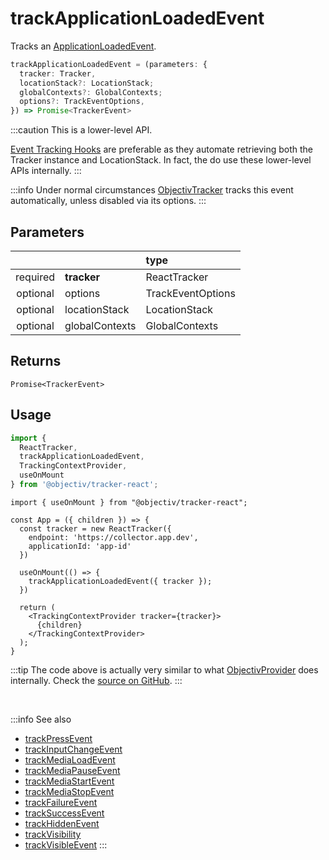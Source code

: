 # trackApplicationLoadedEvent

Tracks an [ApplicationLoadedEvent](/taxonomy/reference/events/ApplicationLoadedEvent.md).

```ts
trackApplicationLoadedEvent = (parameters: {
  tracker: Tracker,
  locationStack?: LocationStack;
  globalContexts?: GlobalContexts;
  options?: TrackEventOptions,
}) => Promise<TrackerEvent>
```

:::caution
This is a lower-level API.   

[Event Tracking Hooks](/tracking/react/api-reference/hooks/eventTrackers/overview.md) are preferable as they automate retrieving both the Tracker instance and LocationStack. In fact, the do use these lower-level APIs internally.
:::

:::info
Under normal circumstances [ObjectivTracker](/tracking/react/api-reference/providers/ObjectivProvider.md) tracks this event automatically, unless disabled via its options.
:::

## Parameters
|          |                | type              |
|:--------:|:---------------|:------------------|
| required | **tracker**    | ReactTracker      |
| optional | options        | TrackEventOptions |
| optional | locationStack  | LocationStack     |
| optional | globalContexts | GlobalContexts    |

## Returns
`Promise<TrackerEvent>`

## Usage
```ts
import { 
  ReactTracker,
  trackApplicationLoadedEvent, 
  TrackingContextProvider, 
  useOnMount
} from '@objectiv/tracker-react';
```

```tsx
import { useOnMount } from "@objectiv/tracker-react";

const App = ({ children }) => {
  const tracker = new ReactTracker({
    endpoint: 'https://collector.app.dev',
    applicationId: 'app-id'
  })

  useOnMount(() => {
    trackApplicationLoadedEvent({ tracker });
  })

  return (
    <TrackingContextProvider tracker={tracker}>
      {children}
    </TrackingContextProvider>
  );
}
```

:::tip
The code above is actually very similar to what [ObjectivProvider](/tracking/react/api-reference/providers/ObjectivProvider.md) does internally. Check the [source on GitHub](https://github.com/objectiv/objectiv-analytics/blob/main/tracker/trackers/react/src/providers/ObjectivProvider.tsx).
:::

<br />

:::info See also
- [trackPressEvent](/tracking/react/api-reference/eventTrackers/trackPressEvent.md)
- [trackInputChangeEvent](/tracking/react/api-reference/eventTrackers/trackInputChangeEvent.md)
- [trackMediaLoadEvent](/tracking/react/api-reference/eventTrackers/trackMediaLoadEvent.md)
- [trackMediaPauseEvent](/tracking/react/api-reference/eventTrackers/trackMediaPauseEvent.md)
- [trackMediaStartEvent](/tracking/react/api-reference/eventTrackers/trackMediaStartEvent.md)
- [trackMediaStopEvent](/tracking/react/api-reference/eventTrackers/trackMediaStopEvent.md)
- [trackFailureEvent](/tracking/react/api-reference/eventTrackers/trackFailureEvent.md)
- [trackSuccessEvent](/tracking/react/api-reference/eventTrackers/trackSuccessEvent.md)
- [trackHiddenEvent](/tracking/react/api-reference/eventTrackers/trackHiddenEvent.md)
- [trackVisibility](/tracking/react/api-reference/eventTrackers/trackVisibility.md)
- [trackVisibleEvent](/tracking/react/api-reference/eventTrackers/trackVisibleEvent.md)
:::
